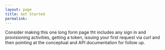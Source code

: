 ```yaml
---
layout: page
title: Get Started
permalink:
---
```


Consider making this one long form page tht includes any sign in and provisioning activities, getting a token, issuing your first request via curl and then pointing at the conceptual and API documentation for follow up.
